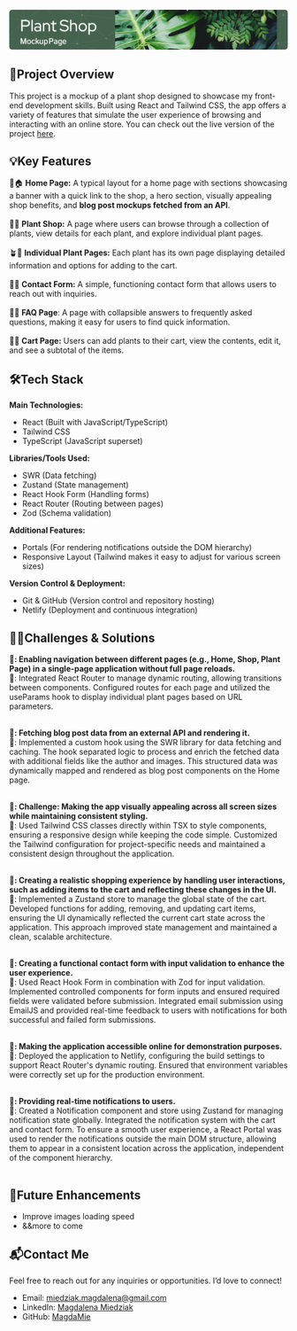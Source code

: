 ![Header](./firstReactWebsite/public/github-header-image.png)

## 📝Project Overview
This project is a mockup of a plant shop designed to showcase my front-end development skills. Built using React and Tailwind CSS, the app offers a variety of features that simulate the user experience of browsing and interacting with an online store. You can check out the live version of the project [here](https://showcase-store-miedziak.netlify.app/).

## 💡Key Features
 🌱🏠 **Home Page:** A typical layout for a home page with sections showcasing a banner with a quick link to the shop, a hero section, visually appealing shop benefits, and **blog post mockups fetched from an API**.<br><br>
 🛒🌿 **Plant Shop:** A page where users can browse through a collection of plants, view details for each plant, and explore individual plant pages.<br><br>
 🪴📄 **Individual Plant Pages:** Each plant has its own page displaying detailed information and options for adding to the cart.<br><br>
 📝📮 **Contact Form:** A simple, functioning contact form that allows users to reach out with inquiries.<br><br>
 🤔💡 **FAQ Page**: A page with collapsible answers to frequently asked questions, making it easy for users to find quick information.<br><br>
 🛒🧾 **Cart Page:** Users can add plants to their cart, view the contents, edit it, and see a subtotal of the items.<br>

## 🛠️Tech Stack

**Main Technologies:**
 - React (Built with JavaScript/TypeScript)
 - Tailwind CSS
 - TypeScript (JavaScript superset)

**Libraries/Tools Used:**
 - SWR (Data fetching)
 - Zustand (State management)
 - React Hook Form (Handling forms)
 - React Router (Routing between pages)
 - Zod (Schema validation)

**Additional Features:**
 - Portals (For rendering notifications outside the DOM hierarchy)
 - Responsive Layout (Tailwind makes it easy to adjust for various screen sizes)

**Version Control & Deployment:**
 - Git & GitHub (Version control and repository hosting)
 - Netlify (Deployment and continuous integration)

## 🧩🧠Challenges & Solutions <br> 
**🧩: Enabling navigation between different pages (e.g., Home, Shop, Plant Page) in a single-page application without full page reloads.**<br>
🧠: Integrated React Router to manage dynamic routing, allowing transitions between components. Configured routes for each page and utilized the useParams hook to display individual plant pages based on URL parameters.
<br><br>

**🧩: Fetching blog post data from an external API and rendering it.**<br>
🧠: Implemented a custom hook using the SWR library for data fetching and caching. The hook separated logic to process and enrich the fetched data with additional fields like the author and images. This structured data was dynamically mapped and rendered as blog post components on the Home page.
<br><br>


**🧩: Challenge: Making the app visually appealing across all screen sizes while maintaining consistent styling.**<br>
🧠: Used Tailwind CSS classes directly within TSX to style components, ensuring a responsive design while keeping the code simple. Customized the Tailwind configuration for project-specific needs and maintained a consistent design throughout the application.
<br><br>


**🧩: Creating a realistic shopping experience by handling user interactions, such as adding items to the cart and reflecting these changes in the UI.**  
🧠: Implemented a Zustand store to manage the global state of the cart. Developed functions for adding, removing, and updating cart items, ensuring the UI dynamically reflected the current cart state across the application. This approach improved state management and maintained a clean, scalable architecture.
<br><br>

**🧩: Creating a functional contact form with input validation to enhance the user experience.**<br>
🧠: Used React Hook Form in combination with Zod for input validation. Implemented controlled components for form inputs and ensured required fields were validated before submission. Integrated email submission using EmailJS and provided real-time feedback to users with notifications for both successful and failed form submissions.
<br><br>

**🧩: Making the application accessible online for demonstration purposes.**<br>
🧠: Deployed the application to Netlify, configuring the build settings to support React Router's dynamic routing. Ensured that environment variables were correctly set up for the production environment.
<br><br>

**🧩: Providing real-time notifications to users.**<br>
🧠: Created a Notification component and store using Zustand for managing notification state globally. Integrated the notification system with the cart and contact form. To ensure a smooth user experience, a React Portal was used to render the notifications outside the main DOM structure, allowing them to appear in a consistent location across the application, independent of the component hierarchy.
<br><br>

## 🚀Future Enhancements
 - Improve images loading speed
 - &&more to come

## 📬Contact Me
Feel free to reach out for any inquiries or opportunities. I’d love to connect!

 - Email: [miedziak.magdalena@gmail.com](mailto:miedziak.magdalena@gmail.com)
 - LinkedIn: [Magdalena Miedziak](https://www.linkedin.com/in/magdalena-miedziak/) 
 - GitHub: [MagdaMie](https://github.com/MagdaMie)
